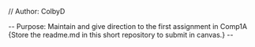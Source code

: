 // Author: ColbyD

-- Purpose: Maintain and give direction to the first assignment in Comp1A {Store the readme.md in this short repository to submit in canvas.} --